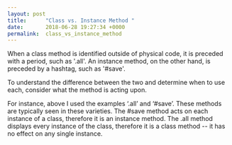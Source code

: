 ```yaml
---
layout: post
title:      "Class vs. Instance Method "
date:       2018-06-28 19:27:34 +0000
permalink:  class_vs_instance_method
---
```



When a class method is identified outside of physical code, it is preceded with a period, such as '.all'. An instance method, on the other hand, is preceded by a hashtag, such as '#save'. 

To understand the difference between the two and determine when to use each, consider what the method is acting upon. 

For instance, above I used the examples ‘.all’ and ‘#save’. These methods are typically seen in these varieties. The #save method acts on each instance of a class, therefore it is an instance method. The .all method displays every instance of the class, therefore it is a class method -- it has no effect on any single instance. 

